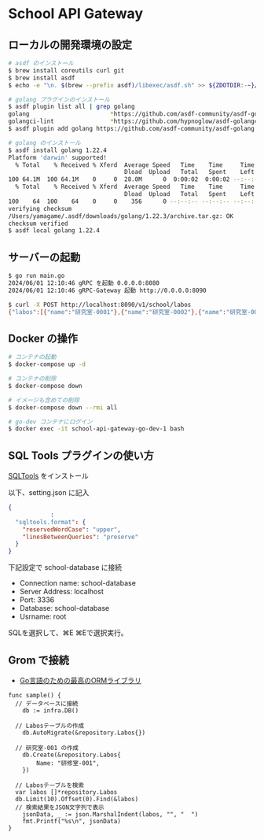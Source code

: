 # School API Gateway

## ローカルの開発環境の設定

```bash
# asdf のインストール
$ brew install coreutils curl git
$ brew install asdf
$ echo -e "\n. $(brew --prefix asdf)/libexec/asdf.sh" >> ${ZDOTDIR:-~}/.zshrc

# golang プラグインのインストール
$ asdf plugin list all | grep golang
golang                       *https://github.com/asdf-community/asdf-golang.git
golangci-lint                *https://github.com/hypnoglow/asdf-golangci-lint.git
$ asdf plugin add golang https://github.com/asdf-community/asdf-golang.git

# golang のインストール
$ asdf install golang 1.22.4
Platform 'darwin' supported!
  % Total    % Received % Xferd  Average Speed   Time    Time     Time  Current
                                 Dload  Upload   Total   Spent    Left  Speed
100 64.1M  100 64.1M    0     0  28.0M      0  0:00:02  0:00:02 --:--:-- 28.0M
  % Total    % Received % Xferd  Average Speed   Time    Time     Time  Current
                                 Dload  Upload   Total   Spent    Left  Speed
100    64  100    64    0     0    356      0 --:--:-- --:--:-- --:--:--   357
verifying checksum
/Users/yamagame/.asdf/downloads/golang/1.22.3/archive.tar.gz: OK
checksum verified
$ asdf local golang 1.22.4
```

## サーバーの起動

```bash
$ go run main.go
2024/06/01 12:10:46 gRPC を起動 0.0.0.0:8080
2024/06/01 12:10:46 gRPC-Gateway 起動 http://0.0.0.0:8090

$ curl -X POST http://localhost:8090/v1/school/labos
{"labos":[{"name":"研究室-0001"},{"name":"研究室-0002"},{"name":"研究室-0003"},{"name":"研究室-0004"},{"name":"研究室-0005"}],"offset":5}
```

## Docker の操作

```sh
# コンテナの起動
$ docker-compose up -d

# コンテナの削除
$ docker-compose down

# イメージも含めての削除
$ docker-compose down --rmi all

# go-dev コンテナにログイン
$ docker exec -it school-api-gateway-go-dev-1 bash
```

## SQL Tools プラグインの使い方

[SQLTools](https://marketplace.visualstudio.com/items?itemName=mtxr.sqltools) をインストール

以下、setting.json に記入

```json
{
            :
  "sqltools.format": {
    "reservedWordCase": "upper",
    "linesBetweenQueries": "preserve"
  }
}
```

下記設定で school-database に接続

- Connection name: school-database
- Server Address: localhost
- Port: 3336
- Database: school-database
- Usrname: root

SQLを選択して、⌘E ⌘Eで選択実行。


## Grom で接続

- [Go言語のための最高のORMライブラリ](https://gorm.io/ja_JP/)

```golang
func sample() {
  // データベースに接続
	db := infra.DB()

  // Labosテーブルの作成
	db.AutoMigrate(&repository.Labos{})

  // 研究室-001 の作成
	db.Create(&repository.Labos{
		Name: "研修室-001",
	})

  // Labosテーブルを検索
  var labos []*repository.Labos
  db.Limit(10).Offset(0).Find(&labos) 
  // 検索結果をJSON文字列で表示
	jsonData, _ := json.MarshalIndent(labos, "", "  ")
	fmt.Printf("%s\n", jsonData)
}
```
